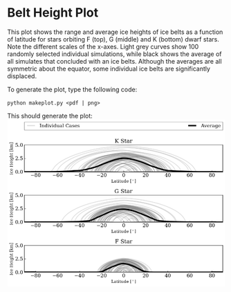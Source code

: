 # Belt Height Plot

This plot shows the range and average ice heights of ice belts as a function of latitude for stars orbiting F (top), G (middle) and K (bottom) dwarf stars. Note the different scales of the x-axes. Light grey curves show 100 randomly selected individual simulations, while black shows the average of all simulates that concluded with an ice belts. Although the averages are all symmetric about the equator, some individual ice belts are significantly displaced.

To generate the plot, type the following code:
```
python makeplot.py <pdf | png>
```

This should generate the plot:
![BeltHeight](BeltHeight.png)

